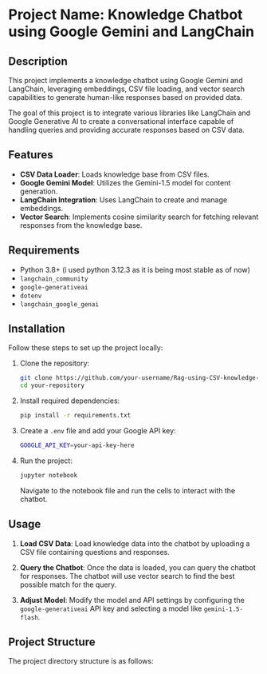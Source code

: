 # Project Name: Knowledge Chatbot using Google Gemini and LangChain

## Description

This project implements a knowledge chatbot using Google Gemini and LangChain, leveraging embeddings, CSV file loading, and vector search capabilities to generate human-like responses based on provided data.

The goal of this project is to integrate various libraries like LangChain and Google Generative AI to create a conversational interface capable of handling queries and providing accurate responses based on CSV data.

## Features

- **CSV Data Loader**: Loads knowledge base from CSV files.
- **Google Gemini Model**: Utilizes the Gemini-1.5 model for content generation.
- **LangChain Integration**: Uses LangChain to create and manage embeddings.
- **Vector Search**: Implements cosine similarity search for fetching relevant responses from the knowledge base.

## Requirements

- Python 3.8+ (i used python 3.12.3 as it is being most stable as of now)
- `langchain_community`
- `google-generativeai`
- `dotenv`
- `langchain_google_genai`


## Installation

Follow these steps to set up the project locally:

1. Clone the repository:

    ```bash
    git clone https://github.com/your-username/Rag-using-CSV-knowledge-base.git
    cd your-repository
    ```

2. Install required dependencies:

    ```bash
    pip install -r requirements.txt
    ```

3. Create a `.env` file and add your Google API key:

    ```bash
    GOOGLE_API_KEY=your-api-key-here
    ```

4. Run the project:

    ```bash
    jupyter notebook
    ```

    Navigate to the notebook file and run the cells to interact with the chatbot.

## Usage

1. **Load CSV Data**: Load knowledge data into the chatbot by uploading a CSV file containing questions and responses.

2. **Query the Chatbot**: Once the data is loaded, you can query the chatbot for responses. The chatbot will use vector search to find the best possible match for the query.

3. **Adjust Model**: Modify the model and API settings by configuring the `google-generativeai` API key and selecting a model like `gemini-1.5-flash`.

## Project Structure

The project directory structure is as follows:

